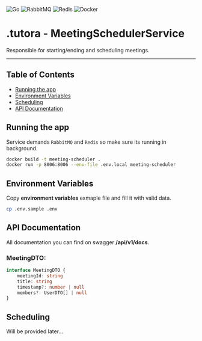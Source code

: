 ![Go](https://img.shields.io/badge/go-%2300ADD8.svg?style=for-the-badge&logo=go&logoColor=white)
![RabbitMQ](https://img.shields.io/badge/Rabbitmq-FF6600?style=for-the-badge&logo=rabbitmq&logoColor=white)
![Redis](https://img.shields.io/badge/redis-%23DD0031.svg?style=for-the-badge&logo=redis&logoColor=white)
![Docker](https://img.shields.io/badge/docker-%230db7ed.svg?style=for-the-badge&logo=docker&logoColor=white)

# .tutora - MeetingSchedulerService

Responsible for starting/ending and scheduling meetings.  

---


## Table of Contents

- [Running the app](#running-the-app)
- [Environment Variables](#environment-variables)
- [Scheduling](#scheduling)
- [API Documentation](#api-documentation)

## Running the app

Service demands `RabbitMQ` and `Redis` so make sure its running in background.

```bash
docker build -t meeting-scheduler .
docker run -p 8006:8006 --env-file .env.local meeting-scheduler
```

## Environment Variables

Copy **environment variables** exmaple file and fill it with valid data.

```bash
cp .env.sample .env
```
## API Documentation

All documentation you can find on swagger **/api/v1/docs**.

### MeetingDTO:

```ts
interface MeetingDTO {
    meetingId: string
    title: string
    timestamp?: number | null
    members?: UserDTO[] | null
}
```

## Scheduling

Will be provided later...
